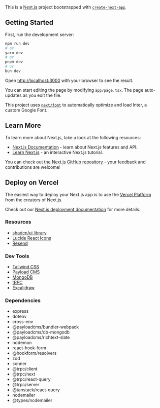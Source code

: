 This is a [Next.js](https://nextjs.org/) project bootstrapped with [`create-next-app`](https://github.com/vercel/next.js/tree/canary/packages/create-next-app).

## Getting Started

First, run the development server:

```bash
npm run dev
# or
yarn dev
# or
pnpm dev
# or
bun dev
```

Open [http://localhost:3000](http://localhost:3000) with your browser to see the result.

You can start editing the page by modifying `app/page.tsx`. The page auto-updates as you edit the file.

This project uses [`next/font`](https://nextjs.org/docs/basic-features/font-optimization) to automatically optimize and load Inter, a custom Google Font.

## Learn More

To learn more about Next.js, take a look at the following resources:

- [Next.js Documentation](https://nextjs.org/docs) - learn about Next.js features and API.
- [Learn Next.js](https://nextjs.org/learn) - an interactive Next.js tutorial.

You can check out [the Next.js GitHub repository](https://github.com/vercel/next.js/) - your feedback and contributions are welcome!

## Deploy on Vercel

The easiest way to deploy your Next.js app is to use the [Vercel Platform](https://vercel.com/new?utm_medium=default-template&filter=next.js&utm_source=create-next-app&utm_campaign=create-next-app-readme) from the creators of Next.js.

Check out our [Next.js deployment documentation](https://nextjs.org/docs/deployment) for more details.

### Resources

- [shadcn/ui library](https://ui.shadcn.com)
- [Lucide React Icons](https://lucide.dev/icons)
- [Resend](https://resend.com)

### Dev Tools

- [Tailwind CSS](https://tailwindcss.com)
- [Payload CMS](https://payloadcms.com)
- [MongoDB](https://www.mongodb.com)
- [tRPC]() <!-- maintain type-safe through FE & BE -->
- [Excalidraw](https://excalidraw.com)

### Dependencies

- express
- dotenv
- cross-env
- @payloadcms/bundler-webpack
- @payloadcms/db-mongodb
- @payloadcms/richtext-slate
- nodemon
- react-hook-form
- @hookform/resolvers <!-- validate fields -->
- zod <!-- schema validation library -->
- sonner <!-- toast notification library -->
- @trpc/client
- @trpc/next
- @trpc/react-query
- @trpc/server
- @tanstack/react-query
- nodemailer <!-- Node email package -->
- @types/nodemailer

<!--

---

### Source

[Digital Marketplace with Next.js 14, React, tRPC, Tailwind 2023](https://youtu.be/06g6YJ6JCJU?si=8MwTnGWhR8yxtu3h)
[Github](https://github.com/joschan21/digitalhippo)

-->
